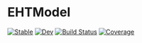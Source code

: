 # EHTModel

[![Stable](https://img.shields.io/badge/docs-stable-blue.svg)](https://EHTJulia.github.io/EHTModel.jl/stable/)
[![Dev](https://img.shields.io/badge/docs-dev-blue.svg)](https://EHTJulia.github.io/EHTModel.jl/dev/)
[![Build Status](https://github.com/EHTJulia/EHTModel.jl/actions/workflows/CI.yml/badge.svg?branch=main)](https://github.com/EHTJulia/EHTModel.jl/actions/workflows/CI.yml?query=branch%3Amain)
[![Coverage](https://codecov.io/gh/EHTJulia/EHTModel.jl/branch/main/graph/badge.svg)](https://codecov.io/gh/EHTJulia/EHTModel.jl)
